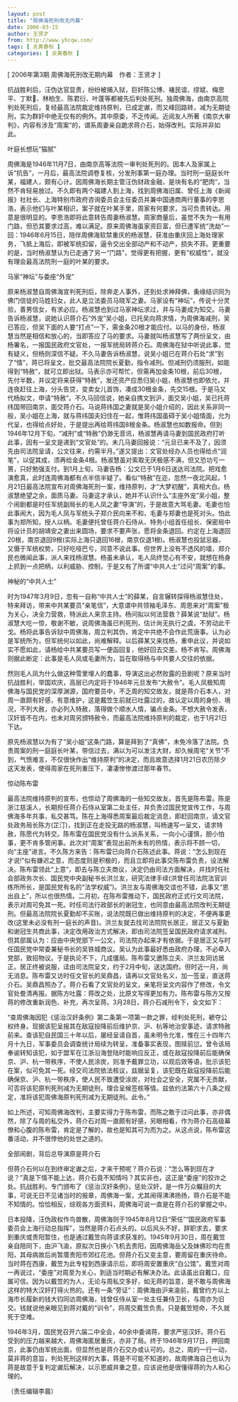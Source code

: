 ```yaml
---
layout: post
title: "周佛海死刑改无内幕"
date: 2006-03-15
author: 王贤才
from: http://www.yhcqw.com/
tags: [ 炎黄春秋 ]
categories: [ 炎黄春秋 ]
---
```



[ 2006年第3期 周佛海死刑改无期内幕　作者：王贤才 ]


抗战胜利后，汪伪达官显贵，纷纷被捕入狱，巨奸陈公博、褚民谊、缪斌、梅思平、丁默、林柏生、陈君衍、叶蓬等都被先后判处死刑。独周佛海，由南京高院判处死刑后，复经最高法院裁定维持原判，已成定谳，而又峰回路转，减为无期徒刑，实为群奸中绝无仅有的例外。其中原委，不乏传闻。近阅友人所著《南京大审判》，内容有涉及“周案”的，谓系周妻亲自跪求蒋介石，始得改判。实际并非如此。

叶庭长想玩“猫腻”


周佛海是1946年11月7日，由南京高等法院一审判处死刑的。因本人及家属上诉“抗告”，一月后，最高法院调卷复核，分发刑事第一庭办理。当时刑一庭庭长叶某，福建人，颇有心计。因周佛海长期主管汪伪财政金融，是块有名的“肥肉”，当然不肯轻易放过。不久即有两个福建人到上海，找到周佛海旧属、曾任上海《新闻报》社社长、上海特别市政府咨询委员会主任委员并兼中国通商两行董事的李思浩，表示他们与叶某相识，案子就在叶某手里，周家有何要求，当可负责转达。用意是很明显的。李思浩即将此意转告周妻杨淑慧。周家商量后，虽觉不失为一有用门路，但恐其要求过高，难以满足。原来周佛海虽家资巨富，但已遭军统“洗劫”一回：1946年6月15日，陪伴周佛海软禁重庆的杨淑慧，获准由重庆回上海处理家务，飞抵上海后，即被军统扣留，逼令交出全部动产和不动产，损失不菲。更重要的是，当时杨淑慧认为已走通了另一“门路”，觉得更有把握，更有“权威性”，就没有理会最高法院刑一庭的叶某的要求。

马家“神坛”与委座“外宠”


原来杨淑慧自周佛海宣判死刑后，除奔走人事外，还到处求神拜佛，夤缘结识同为佛门信徒的马姓妇女，此人是立法委员马晓军之妻。马家设有“神坛”，传说十分灵验，善男信女，有求必应。杨淑慧也到过马家神坛求过，并与马妻成为知交。马妻告诉杨淑慧，说她认识蒋介石“外宠”吴小姐，已托吴向蒋求情，为周佛海减刑，吴已答应，但吴下面的人要“打点”一下，需金条20根才能应付。以马的身份，杨淑慧当然是相信和放心的，当即答应了马的要求。马妻就叫杨淑慧写了两份呈文，由杨署名，一报国民政府文官处，一报军统局转蒋介石。周佛海在狱中听说此事，觉有疑义，但杨则深信不疑。不久马妻告诉杨淑慧，说吴小姐已在蒋介石处“求”到了“情”，蒋已将呈文，批交最高法院院长夏勤，指令减刑。但减刑仍须服刑，如能得到“特赦”，就可立即出狱。马表示亦可帮忙，但需再加金条10根，前后30根，先付半数，并议定将来获得“特赦”，发还资产应悉归吴小姐，杨淑慧也即依允，并连夜赶往上海，分头告贷，变卖女儿首饰，凑成30根金条，先交15根。于是马又代杨拟文，申请“特赦”。不久马回信说，她亲自携文到沪，面交吴小姐，吴已托蒋纬国带回南京，面交蒋介石。马说蒋纬国之妻就是吴小姐介绍的，因此关系非同一般，吴小姐在上海，就与蒋纬国夫妇住在一起，惟蒋纬国虽碍于吴小姐情面，允为代呈，也得给点好处，于是提出再给蒋纬国8根金条。杨淑慧也如数报命。但到1946年12月下旬，“减刑”或“特赦”仍渺无音讯，杨淑慧再请马妻到国民政府打听此事，因有一呈文是递到“文官处”的。未几马妻回报说：“元旦已来不及了，因须先由司法院呈请，公文往来，约需半月。”遂又提出：文官处经办人员也得给点“润笔”，以促其成，须再给金条4根。杨淑慧虽对索取无厌极感不满，但又恐功亏一篑，只好勉强支付。到1月上旬，马妻告杨：公文已于1月6日送达司法院。把戏愈演愈真，此时连周佛海都有点半信半疑了。看似“特赦”在迩，忽然一夜北风起，1月21日最高法院宣布对周佛海死刑一案，维持原判，才“大梦初醒”，真相大白。杨淑慧绝望之余，面质马妻。马妻这才承认，她并不认识什么“主座外宠”吴小姐，整个闹剧都是时任军统副局长的毛人凤之妻“导演”的，于是故意大骂毛妻。毛妻也怕此事闹大，因为毛人凤与军统头子郑介民向来不和，毛妻与郑妻也是死对头。怕此事为郑所知，授人以柄。毛妻便托曾任蒋介石侍从、特务小组首任组长、保密局中将设计员的胡靖安之妻出来圆场，要求不要声张，愿将金条退回。约定在上海退回20根，南京退回9根(实际上海只退回16根，南京仅退1根)。杨淑慧也投鼠忌器，又慑于军统权势，只好吃哑巴亏，同意不说此事。但世界上没有不透风的墙，郑介民也微闻此事，派人来找杨淑慧。杨虽未承认，毛人凤终觉心有不安，就想在杨身上抓到一点把柄，以利威胁、控制，于是又有了所谓“中共人士”过问“周案”的事。

神秘的“中共人士”


时为1947年3月9日，忽有一自称“中共人士”的薛某，自言辗转探得杨淑慧住处，特来拜访，带来中共某要员“亲笔信”，大意谓中共领袖毛泽东、周恩来对“周案”极为关心，决全力营救，特派此人来京主持。杨问拟以何法营救？薛某说“劫狱”。杨淑慧大吃一惊，敬谢不敏，说周佛海虽已判死刑，估计尚无执行之虞，不劳动此干戈。杨将此事告诉狱中周佛海，周立判其伪，肯定中共绝不会作此荒唐事。认为必是军统所为，但军统何以如此，尚难解释。以后薛某又来找杨，重申此议，并说如实不愿如此，请杨给中共某要员写一便函回复，他好回去交差。杨不肯写。周佛海则据此断定：此事是毛人凤或毛妻所为，旨在取得杨与中共要人交往的依据。


然则毛人凤为什么做这种雪里埋人的蠢事，导演这出必然败露的丑剧呢？原来当时抗战胜利，举国欢庆，高层已内定将于1946年元旦发布“大赦令”。毛人凤极知周佛海与国民党的深厚渊源，国府要员中，不乏周的知交故友，就是蒋介石本人，对周一直颇有好感，有意维护，这是戴笠生前就已吐露过的，故认定以周的身份、境况，不列大赦，亦必列入特赦，落得做个顺水人情，骗点金条。不想大赦令发表，汉奸皆不在内，也未对周另颁特赦令，而最高法院维持原判的裁定，也于1月21日下达。


原先杨淑慧以为有了“吴小姐”这条门路，算是拜到了“真佛”，未免冷落了法院。负责周案的刑一庭庭长叶某，带信过去，满以为可以发注大财，却久候周宅“关节”不到，气愤难言，不仅很快作出“维持原判”的决定，而且故意选择1月21日农历除夕这天发表，使得周家在死刑重压下，凄凄惨惨渡过那年春节。

惊动陈布雷


最高法院维持原判的宣布，也惊动了周佛海的一些知交故友。首先是陈布雷。陈是浙江慈溪人，长期担任蒋介石侍从室第二处主任，并负责过国民党宣传工作，与周佛海多年共事，私交甚笃。陈在上海得悉周案最后裁定消息，即赶回南京，请文官处政务局长陈方(芷汀)，找到正在走投无路的杨淑慧，叫杨速写一呈文，请求特赦，陈愿代为转交。陈布雷在国民党没有什么派系关系，一向小心谨慎，胆小怕事，更不肯多管闲事。此次对“周案”表现出前所未有的热情，表示将不顾一切，向“主座”进言。不久陈方来告：陈布雷已向蒋介石陈述此事。蒋说：“怎么到现在才说!”似有嫌迟之意，而态度则是积极的，而且立即将此事交陈布雷负责，设法解决。陈布雷领此“上意”，即去与陈立夫商议，决定仍由司法方面解决，并找时任社会部政务次长、国民党中央副秘书长洪兰友，研究法律手续(洪曾任司法院法官训练所所长，是国民党有名的“法学权威”)。洪兰友与周佛海交谊也不错，此事又“恩出自上”，所以也很热情。二月初，在陈布雷推动下，国民政府正式行文司法院，表示对周可免其一死。时任司法行政部长的谢冠生，也同意由最高法院改判无期徒刑。但最高法院院长夏勤却不买账，说法院既已做出维持原判的决定，不便再事更改(这里未必没有刑一庭长的声音)。洪兰友就去找司法院院长居正，居正又与夏勤和谢冠生共商此事，决定改用政治方式解决，即由司法院签呈国民政府请求减刑。但其部属认为：应由中央党部下一公文，司法院办起来才有依据。于是居正又与时任国民党中常委兼秘书长的吴铁城商议。吴认为此事最好悉由政府办理，不必牵入党部，致招物议。于是执论不下，几成僵局。陈布雷又邀陈立夫、洪兰友同访居正。居正终被说服，迳由司法院呈文，约于2月中旬，送达国府。但时近一月，尚无消息。陈布雷又访时任文官长的吴鼎昌，请再以文官处名义，加一签呈，直送蒋介石。吴鼎昌照办了。蒋介石看了文官处的呈文，亲笔将呈文内容作了修改，令文官处誊清再报。据陈方吐露：蒋改之处，比原文写得更加有力。陈布雷与陈方又按蒋的修改重新润色、补充，再次呈蒋。3月28日，蒋介石减刑令下，全文如下：


“查周佛海因犯《惩治汉奸条例》第二条第一项第一款之罪，经判处死刑，褫夺公权终身。现据该犯呈报其在敌寇投降前后维护京、沪、杭等地治安事迹，请求特赦前来。查该犯自民国三十年以后，屡经呈请自首，虽未明令允准，惟在三十四年六月十九日，军事委员会调查统计局续为转呈，准备事实表现，图赎前愆。曾令该局奉谕转知该犯，如于盟军在江浙沿海登陆时能响应反正，或在敌寇投降前后能确保京、沪、杭一带秩序，不使人民涂炭，则准予戴罪立功，以观后效等语，批示该犯在案，似可免其一死。经交司法院依法核议，兹据呈复，该犯既在敌寇投降前后能确保京、沪、杭一带秩序，使人民不致遭受涂炭，对社会之安全，究属不无贡献，可否将该犯原判死刑减为无期徒刑，理合呈候签核等情。兹依约法第六十八条之规定，准将该犯周佛海原判死刑减为无期徒刑。此令。”


如上所述，可知周佛海改判，主要实得力于陈布雷，而陈之敢于过问此事，亦非偶然，除了与周的私交外，蒋介石对周一直颇有好感，另眼相看，作为蒋介石高级幕僚和心腹的陈布雷，肯定是了解的，故也是知其可为而为之。从这点说，陈布雷这番活动，并不很悖他的处世之道的。

全部闹剧，背后总导演原是蒋介石


但蒋介石何以在到终审定谳之后，才来干预呢？蒋介石说：“怎么等到现在才说？”真是下情不能上达，蒋介石竟不知情吗？其实非也，这正是“委座”的狡诈之处。抗战胜利，专门颁布了《惩治汉奸条例》，惩处汉奸，是一件万众瞩目的大事，可说无日不见诸当时的报章，周佛海一案，尤其闹得沸沸扬扬，蒋介石是不能不知情的。恰恰相反，综观各方面资料，周佛海可说一直是在蒋介石的掌握之中。


日本投降，汪伪政权作鸟兽散，周佛海则于1945年8月12日“荣任”“国民政府军事委员会上海行动总指挥”，当然是蒋介石点头的。以后风头不好，辞职求去，要求到重庆或贵阳暂住，也是通过戴笠向蒋请求获准的。1945年9月30日，周在戴笠亲自陪同下，由沪飞渝，原拟次日换小飞机去贵阳，因周佛海岳父及妹佛珍均在贵阳，其母病故后尚暂厝贵阳市郊红花池。但蒋介石又变主意，要周留在重庆待命。当时蒋在西康，戴笠为此专程到西康请示后，即将周安置重庆“白公馆”。戴笠对周一再说过，“委座”对周至为关心，到适当时期必有解决办法。此话虽出自戴口，应属可信。因为以戴笠的为人，无论与周私交多好，如无蒋的旨意，是不敢与周佛海这样的特大汉奸打得火热的。还有一条“旁证”：周佛海由沪来渝前，戴曾约方以上海市长履新的钱大钧同访周佛海，钱曾任侍从室一处主任兼侍卫长，与周亦为旧交。钱就说他亲眼见到蒋对戴的“训令”，将周交戴笠负责。只是戴笠短命，不久就死于空难。


1946年3月，国民党召开六届二中全会，40余中委谒蒋，要求严惩汉奸。蒋介石受到的压力越来越大，周佛海匿居重庆，亦非了局。终于1946年9月17日，押回南京，此事仍由军统出面，但显然也是蒋介石交办或认可的。总之，周的一行一动，莫非蒋的意旨，判处死刑这样的大事，蒋是不可能不知道的，故周佛海自己也认为蒋是故意于复判定谳后解决，以示恩威并重之意，应该说他是很懂得蒋的为人和心理的。

（责任编辑李晨）


